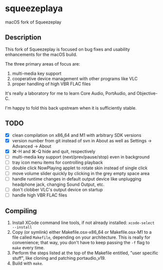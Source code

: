 # squeezeplaya

macOS fork of Squeezeplay

## Description

This fork of Squeezeplay is focused on bug fixes and usability enhancements for the macOS build.

The three primary areas of focus are:
1. multi-media key support
2. cooperative device management with other programs like VLC
3. proper handling of high VBR FLAC files

It's really a laboratory for me to learn Core Audio, PortAudio, and Objective-C.

I'm happy to fold this back upstream when it is sufficiently stable.

## TODO

- [x] clean compilation on x86_64 and M1 with arbitrary SDK versions
- [x] version number from git instead of svn in About as well as Settings -> Advanced -> About
- [x] ⌘-H and ⌘-Q hide and quit, respectively
- [ ] multi-media key support (next/prev/pause/stop) even in background
- [ ] tray icon menu items for controlling playback
- [ ] double click NowPlaying applet to rotate skin instead of single click
- [ ] move volume slider quickly by clicking in the grey empty space area
- [ ] handle runtime changes in default output device like unplugging headphone jack, changing Sound Output, etc.
- [ ] don't clobber VLC's output device on startup
- [ ] handle high VBR FLAC files

## Compiling

1. Install XCode command line tools, if not already installed: `xcode-select --install`
1. Copy (or symlink) either Makefile.osx-x86_64 or Makefile.osx-M1 to a file called `Makefile`, depending on your architecture.
   This is really for convenience; that way, you don't have to keep passing the `-f` flag to `make` every time.
1. Perform the steps listed at the top of the Makefile entitled, "user specific stuff", like cloning and patching portaudio_v19.
1. Build with `make`.
